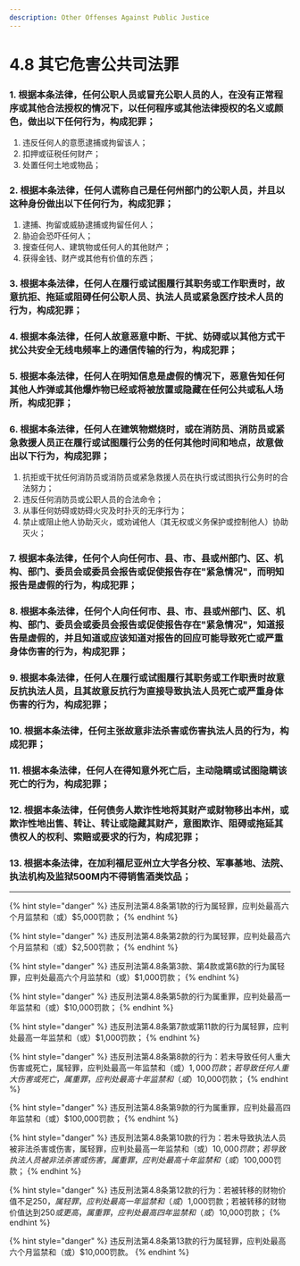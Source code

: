 ```yaml
---
description: Other Offenses Against Public Justice
---
```


# 4.8 其它危害公共司法罪

### 1. 根据本条法律，任何公职人员或冒充公职人员的人，在没有正常程序或其他合法授权的情况下，以任何程序或其他法律授权的名义或颜色，做出以下任何行为，构成犯罪；

  1. 违反任何人的意愿逮捕或拘留该人；
  2. 扣押或征税任何财产；
  3. 处置任何土地或物品；


### 2. 根据本条法律，任何人谎称自己是任何州部门的公职人员，并且以这种身份做出以下任何行为，构成犯罪；

  1. 逮捕、拘留或威胁逮捕或拘留任何人；
  2. 胁迫会恐吓任何人；
  3. 搜查任何人、建筑物或任何人的其他财产；
  4. 获得金钱、财产或其他有价值的东西；


### 3. 根据本条法律，任何人在履行或试图履行其职务或工作职责时，故意抗拒、拖延或阻碍任何公职人员、执法人员或紧急医疗技术人员的行为，构成犯罪；


### 4. 根据本条法律，任何人故意恶意中断、干扰、妨碍或以其他方式干扰公共安全无线电频率上的通信传输的行为，构成犯罪；


### 5. 根据本条法律，任何人在明知信息是虚假的情况下，恶意告知任何其他人炸弹或其他爆炸物已经或将被放置或隐藏在任何公共或私人场所，构成犯罪；


### 6. 根据本条法律，任何人在建筑物燃烧时，或在消防员、消防员或紧急救援人员正在履行或试图履行公务的任何其他时间和地点，故意做出以下行为，构成犯罪；

  1. 抗拒或干扰任何消防员或消防员或紧急救援人员在执行或试图执行公务时的合法努力；
  2. 违反任何消防员或公职人员的合法命令；
  3. 从事任何妨碍或妨碍火灾及时扑灭的无序行为；
  4. 禁止或阻止他人协助灭火，或劝诫他人（其无权或义务保护或控制他人）协助灭火；


### 7. 根据本条法律，任何个人向任何市、县、市、县或州部门、区、机构、部门、委员会或委员会报告或促使报告存在"紧急情况"，而明知报告是虚假的行为，构成犯罪；


### 8. 根据本条法律，任何个人向任何市、县、市、县或州部门、区、机构、部门、委员会或委员会报告或促使报告存在"紧急情况"，知道报告是虚假的，并且知道或应该知道对报告的回应可能导致死亡或严重身体伤害的行为，构成犯罪；


### 9. 根据本条法律，任何人在履行或试图履行其职务或工作职责时故意反抗执法人员，且其故意反抗行为直接导致执法人员死亡或严重身体伤害的行为，构成犯罪；


### 10.  根据本条法律，任何主张故意非法杀害或伤害执法人员的行为，构成犯罪；


### 11.  根据本条法律，任何人在得知意外死亡后，主动隐瞒或试图隐瞒该死亡的行为，构成犯罪；


### 12.  根据本条法律，任何债务人欺诈性地将其财产或财物移出本州，或欺诈性地出售、转让、转让或隐藏其财产，意图欺诈、阻碍或拖延其债权人的权利、索赔或要求的行为，构成犯罪；


### 13.  根据本条法律，在加利福尼亚州立大学各分校、军事基地、法院、执法机构及监狱500M内不得销售酒类饮品；

***

{% hint style="danger" %}
违反刑法第4.8条第1款的行为属轻罪，应判处最高六个月监禁和（或）$5,000罚款；
{% endhint %}

{% hint style="danger" %}
违反刑法第4.8条第2款的行为属轻罪，应判处最高六个月监禁和（或）$2,500罚款；
{% endhint %}

{% hint style="danger" %}
违反刑法第4.8条第3款、第4款或第6款的行为属轻罪，应判处最高六个月监禁和（或）$1,000罚款；
{% endhint %}

{% hint style="danger" %}
违反刑法第4.8条第5款的行为属重罪，应判处最高一年监禁和（或）$10,000罚款；
{% endhint %}

{% hint style="danger" %}
违反刑法第4.8条第7款或第11款的行为属轻罪，应判处最高一年监禁和（或）$1,000罚款；
{% endhint %}

{% hint style="danger" %}
违反刑法第4.8条第8款的行为：若未导致任何人重大伤害或死亡，属轻罪，应判处最高一年监禁和（或）$1,000罚款；若导致任何人重大伤害或死亡，属重罪，应判处最高十年监禁和（或）$10,000罚款；
{% endhint %}

{% hint style="danger" %}
违反刑法第4.8条第9款的行为属重罪，应判处最高四年监禁和（或）$100,000罚款；
{% endhint %}

{% hint style="danger" %}
违反刑法第4.8条第10款的行为：若未导致执法人员被非法杀害或伤害，属轻罪，应判处最高一年监禁和（或）$10,000罚款；若导致执法人员被非法杀害或伤害，属重罪，应判处最高十年监禁和（或）$100,000罚款；
{% endhint %}

{% hint style="danger" %}
违反刑法第4.8条第12款的行为：若被转移的财物价值不足$250，属轻罪，应判处最高一年监禁和（或）$1,000罚款；若被转移的财物价值达到$250或更高，属重罪，应判处最高四年监禁和（或）$10,000罚款；
{% endhint %}

{% hint style="danger" %}
违反刑法第4.8条第13款的行为属轻罪，应判处最高六个月监禁和（或）$10,000罚款。
{% endhint %}